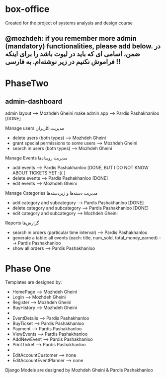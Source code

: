 # box-office
Created for the project of systems analysis and design course

@mozhdeh: if you remember more admin (mandatory) functionalities, please add below.
در ضمن، اسامی ای که باید در لیوت باشد را برای اینکه فراموش نکنیم در زیر نوشته‌ام. به فارسی !!
------------------------------------------------------------------------------------

PhaseTwo
===============
admin-dashboard
--------------
admin layout  --> Mozhdeh Gheini
make admin app --> Pardis Pashakhanloo [DONE]

Manage users مدیریت کاربران
* delete users (both types) --> Mozhdeh Gheini
* grant special permissions to some users --> Mozhdeh Gheini
* search in users (both types) --> Mozhdeh Gheini

Manage Events مدیریت رویدادها
* add events --> Pardis Pashakhanloo [DONE, BUT I DO NOT KNOW ABOUT TICKETS YET :(( ]
* delete events --> Pardis Pashakhanloo [DONE]
* edit events --> Mozhdeh Gheini

Manage Categories مدیریت دسته‌ها و زیردسته‌ها
* add category and subcategory --> Pardis Pashakhanloo [DONE]
* delete category and subcategory --> Pardis Pashakhanloo [DONE]
* edit category and subcategory --> Mozhdeh Gheini

Reports گزارش‌ها
* search in orders (particular time interval) --> Pardis Pashakhanloo
* generate a table: all events (each: title, num_sold, total_money_earned) --> Pardis Pashakhanloo
* show all orders --> Pardis Pashakhanloo

Phase One
===============
Templates are designed by:
* HomePage    --> Mozhdeh Gheini
* Login       --> Mozhdeh Gheini
* Register    --> Mozhdeh Gheini
* BuyHistory  --> Mozhdeh Gheini
* 
* EventDetails  --> Pardis Pashakhanloo
* BuyTicket     --> Pardis Pashakhanloo
* Payment       --> Pardis Pashakhanloo
* ViewEvents    --> Pardis Pashakhanloo
* AddNewEvent   --> Pardis Pashakhanloo
* PrintTicket	--> Pardis Pashakhanloo
* 
* EditAccountCustomer --> none
* EditAccountEventPlanner --> none

Django Models are designed by Mozhdeh Gheini & Pardis Pashakhanloo

